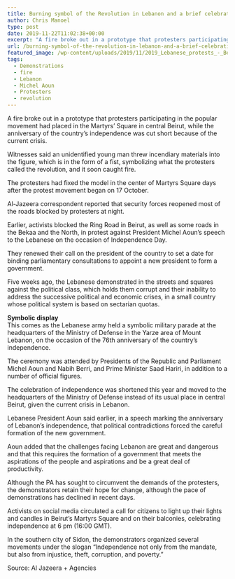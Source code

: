 ```yaml
---
title: Burning symbol of the Revolution in Lebanon and a brief celebration of independence
author: Chris Manoel
type: post
date: 2019-11-22T11:02:38+00:00
excerpt: "A fire broke out in a prototype that protesters participating in the popular movement had placed in the Martyrs' Square in central Beirut"
url: /burning-symbol-of-the-revolution-in-lebanon-and-a-brief-celebration-of-independence/
featured_image: /wp-content/uploads/2019/11/2019_Lebanese_protests_-_Beirut.jpg
tags:
  - Demonstrations
  - fire
  - Lebanon
  - Michel Aoun
  - Protesters
  - revolution
---
```


A fire broke out in a prototype that protesters participating in the popular movement had placed in the Martyrs&#8217; Square in central Beirut, while the anniversary of the country&#8217;s independence was cut short because of the current crisis.

Witnesses said an unidentified young man threw incendiary materials into the figure, which is in the form of a fist, symbolizing what the protesters called the revolution, and it soon caught fire.

The protesters had fixed the model in the center of Martyrs Square days after the protest movement began on 17 October.

Al-Jazeera correspondent reported that security forces reopened most of the roads blocked by protesters at night.

Earlier, activists blocked the Ring Road in Beirut, as well as some roads in the Bekaa and the North, in protest against President Michel Aoun&#8217;s speech to the Lebanese on the occasion of Independence Day.

They renewed their call on the president of the country to set a date for binding parliamentary consultations to appoint a new president to form a government.

Five weeks ago, the Lebanese demonstrated in the streets and squares against the political class, which holds them corrupt and their inability to address the successive political and economic crises, in a small country whose political system is based on sectarian quotas.

**Symbolic display**  
This comes as the Lebanese army held a symbolic military parade at the headquarters of the Ministry of Defense in the Yarze area of ​​Mount Lebanon, on the occasion of the 76th anniversary of the country&#8217;s independence.

The ceremony was attended by Presidents of the Republic and Parliament Michel Aoun and Nabih Berri, and Prime Minister Saad Hariri, in addition to a number of official figures.

The celebration of independence was shortened this year and moved to the headquarters of the Ministry of Defense instead of its usual place in central Beirut, given the current crisis in Lebanon.

Lebanese President Aoun said earlier, in a speech marking the anniversary of Lebanon&#8217;s independence, that political contradictions forced the careful formation of the new government.

Aoun added that the challenges facing Lebanon are great and dangerous and that this requires the formation of a government that meets the aspirations of the people and aspirations and be a great deal of productivity.

Although the PA has sought to circumvent the demands of the protesters, the demonstrators retain their hope for change, although the pace of demonstrations has declined in recent days.

Activists on social media circulated a call for citizens to light up their lights and candles in Beirut&#8217;s Martyrs Square and on their balconies, celebrating independence at 6 pm (16:00 GMT).

In the southern city of Sidon, the demonstrators organized several movements under the slogan &#8220;Independence not only from the mandate, but also from injustice, theft, corruption, and poverty.&#8221;

Source: Al Jazeera + Agencies
